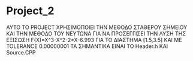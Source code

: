 # Project_2
ΑΥΤΟ ΤΟ PROJECT ΧΡΗΣΙΜΟΠΟΙΕΙ ΤΗΝ ΜΕΘΟΔΟ ΣΤΑΘΕΡΟΥ ΣΗΜΕΙΟΥ ΚΑΙ ΤΗΝ ΜΕΘΟΔΟ ΤΟΥ ΝΕΥΤΩΝΑ ΓΙΑ ΝΑ ΠΡΟΣΕΓΓΙΣΕΙ ΤΗΝ ΛΥΣΗ ΤΗΣ ΕΞΙΣΩΣΗ F(X)=X^3-X^2-2*X-6.993 ΓΙΑ ΤΟ ΔΙΑΣΤΗΜΑ [1.5,3.5] ΚΑΙ ΜΕ TOLERANCE 0.00000001 ΤΑ ΣΗΜΑΝΤΙΚΑ ΕΙΝΑΙ ΤΟ Header.h KAI Source.CPP
